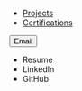 * [Projects](/projects)
* [Certifications](/certifications)

<a href="mailto:lmcrean@gmail.com"><button> Email </button></a>

* Resume
* LinkedIn
* GitHub